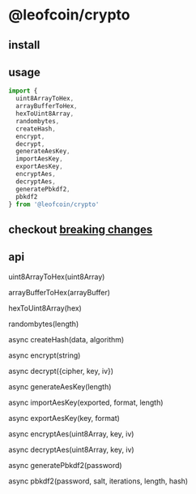 # @leofcoin/crypto

## install

## usage
```js
import {
  uint8ArrayToHex,
  arrayBufferToHex,
  hexToUint8Array,
  randombytes,
  createHash,
  encrypt,
  decrypt,
  generateAesKey,
  importAesKey,
  exportAesKey,
  encryptAes,
  decryptAes,
  generatePbkdf2,
  pbkdf2
} from '@leofcoin/crypto'
```

## checkout [breaking changes](./BREAKINGCHANGES.md)

## api

uint8ArrayToHex(uint8Array)

arrayBufferToHex(arrayBuffer)

hexToUint8Array(hex)

randombytes(length)

async createHash(data, algorithm)

async encrypt(string)

async decrypt({cipher, key, iv})

async generateAesKey(length)

async importAesKey(exported, format, length)

async exportAesKey(key, format)

async encryptAes(uint8Array, key, iv)

async decryptAes(uint8Array, key, iv)

async generatePbkdf2(password)

async pbkdf2(password, salt, iterations, length, hash)
